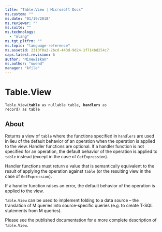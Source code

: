 ```yaml
---
title: "Table.View | Microsoft Docs"
ms.custom: ""
ms.date: "01/19/2018"
ms.reviewer: ""
ms.suite: ""
ms.technology: 
  - "mlang"
ms.tgt_pltfrm: ""
ms.topic: "language-reference"
ms.assetid: 2313f8a2-2bcd-443d-9d24-1f714bd254c7
caps.latest.revision: 6
author: "Minewiskan"
ms.author: "owend"
manager: "kfile"
---
```

# Table.View
<code>Table.View(<b>table</b> as nullable table, <b>handlers</b> as record) as table</code>

## About

Returns a view of <code>table</code> where the functions specified in <code>handlers</code> are used in lieu of the default behavior of an operation when the operation is applied to the view.
Handler functions are optional. If a handler function is not specified for an operation, the default behavior of the operation is applied to <code>table</code> instead (except in the case of <code>GetExpression</code>).

Handler functions must return a value that is semantically equivalent to the result of applying the operation against <code>table</code> (or the resulting view in the case of <code>GetExpression</code>).

If a handler function raises an error, the default behavior of the operation is applied to the view.

<code>Table.View</code> can be used to implement folding to a data source – the translation of M queries into source-specific queries (e.g. to create T-SQL statements from M queries).

Please see the published documentation for a more complete description of <code>Table.View</code>.
  
